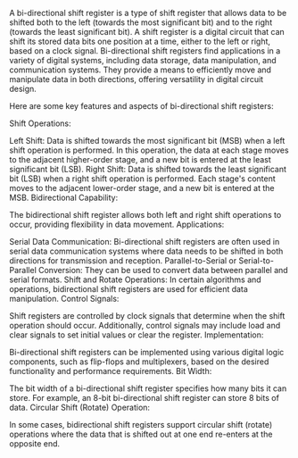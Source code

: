 A bi-directional shift register is a type of shift register that allows data to be shifted both to the left (towards the most significant bit) and to the right (towards the least significant bit).
A shift register is a digital circuit that can shift its stored data bits one position at a time, either to the left or right, based on a clock signal. 
Bi-directional shift registers find applications in a variety of digital systems, including data storage, data manipulation, and communication systems. 
They provide a means to efficiently move and manipulate data in both directions, offering versatility in digital circuit design.

Here are some key features and aspects of bi-directional shift registers:

Shift Operations:

Left Shift: Data is shifted towards the most significant bit (MSB) when a left shift operation is performed. In this operation, the data at each stage moves to the adjacent higher-order stage, and a new bit is entered at the least significant bit (LSB).
Right Shift: Data is shifted towards the least significant bit (LSB) when a right shift operation is performed. Each stage's content moves to the adjacent lower-order stage, and a new bit is entered at the MSB.
Bidirectional Capability:

The bidirectional shift register allows both left and right shift operations to occur, providing flexibility in data movement.
Applications:

Serial Data Communication: Bi-directional shift registers are often used in serial data communication systems where data needs to be shifted in both directions for transmission and reception.
Parallel-to-Serial or Serial-to-Parallel Conversion: They can be used to convert data between parallel and serial formats.
Shift and Rotate Operations: In certain algorithms and operations, bidirectional shift registers are used for efficient data manipulation.
Control Signals:

Shift registers are controlled by clock signals that determine when the shift operation should occur. Additionally, control signals may include load and clear signals to set initial values or clear the register.
Implementation:

Bi-directional shift registers can be implemented using various digital logic components, such as flip-flops and multiplexers, based on the desired functionality and performance requirements.
Bit Width:

The bit width of a bi-directional shift register specifies how many bits it can store. For example, an 8-bit bi-directional shift register can store 8 bits of data.
Circular Shift (Rotate) Operation:

In some cases, bidirectional shift registers support circular shift (rotate) operations where the data that is shifted out at one end re-enters at the opposite end.


